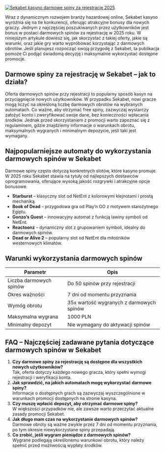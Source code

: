 [![Sekabet kasyno darmowe spiny za rejestrację 2025](https://123-caf.pages.dev/gitsignup.png)](https://vrmoo.ru/Bt82HjjY)

<p>Wraz z dynamicznym rozwojem branży hazardowej online, Sekabet kasyno wyróżnia się na tle konkurencji, oferując atrakcyjne bonusy dla nowych graczy. Jednym z najczęściej poszukiwanych przez użytkowników jest bonus w postaci darmowych spinów za rejestrację w 2025 roku. W niniejszym artykule dowiesz się, jak skorzystać z takiej oferty, jakie są warunki, oraz jakie gry warto wypróbować korzystając z darmowych obrotów. Jeśli planujesz rozpocząć swoją przygodę z Sekabet, ta publikacja pomoże Ci podjąć świadomą decyzję i maksymalnie wykorzystać dostępne promocje.</p>  <h2>Darmowe spiny za rejestrację w Sekabet – jak to działa?</h2> <p>Oferta darmowych spinów przy rejestracji to popularny sposób kasyn na przyciągnięcie nowych użytkowników. W przypadku Sekabet, nowi gracze mogą liczyć na określoną liczbę darmowych obrotów na wybranych automatach. Co ważne, aby otrzymać free spiny, zazwyczaj wystarczy założyć konto i zweryfikować swoje dane, bez konieczności wpłacania środków. Jednak przed skorzystaniem z promocji warto zapoznać się z regulaminem, gdzie znajdziemy informacje o warunkach obrotu, maksymalnych wygranych i minimalnym depozycie, jeśli taki jest wymagany.</p>  <h2>Najpopularniejsze automaty do wykorzystania darmowych spinów w Sekabet</h2> <p>Darmowe spiny często dotyczą konkretnych slotów, które kasyno promuje. W 2025 roku Sekabet stawia na tytuły od najlepszych dostawców oprogramowania, oferujące wysoką jakość rozgrywki i atrakcyjne opcje bonusowe.</p>  <ul>   <li><strong>Starburst</strong> – klasyczny slot od NetEnt z kolorowymi klejnotami i prostą mechaniką.</li>   <li><strong>Book of Dead</strong> – przygodowa gra od Play’n GO z motywem starożytnego Egiptu.</li>   <li><strong>Gonzo’s Quest</strong> – innowacyjny automat z funkcją lawiny symboli od NetEnt.</li>   <li><strong>Reactoonz</strong> – dynamiczny slot z grupowaniem symboli, idealny do darmowych spinów.</li>   <li><strong>Dead or Alive 2</strong> – popularny slot od NetEnt dla miłośników westernowych klimatów.</li> </ul>  <h2>Warunki wykorzystania darmowych spinów</h2> <table>   <thead>     <tr>       <th>Parametr</th>       <th>Opis</th>     </tr>   </thead>   <tbody>     <tr>       <td>Liczba darmowych spinów</td>       <td>Do 50 spinów przy rejestracji</td>     </tr>     <tr>       <td>Okres ważności</td>       <td>7 dni od momentu przyznania</td>     </tr>     <tr>       <td>Wymóg obrotu</td>       <td>35x wartość wygranych z darmowych spinów</td>     </tr>     <tr>       <td>Maksymalna wygrana</td>       <td>1000 PLN</td>     </tr>     <tr>       <td>Minimalny depozyt</td>       <td>Nie wymagany do aktywacji spinów</td>     </tr>   </tbody> </table>  <h2>FAQ – Najczęściej zadawane pytania dotyczące darmowych spinów w Sekabet</h2> <ol>   <li><strong>Czy darmowe spiny za rejestrację są dostępne dla wszystkich nowych użytkowników?</strong><br>Tak, oferta dotyczy każdego nowego gracza, który spełni wymogi rejestracji i weryfikacji konta.</li>   <li><strong>Jak sprawdzić, na jakich automatach mogę wykorzystać darmowe spiny?</strong><br>Informacje o dostępnych grach są zazwyczaj wyszczególnione w warunkach promocji dostępnych na stronie kasyna.</li>   <li><strong>Czy muszę wpłacić depozyt, aby otrzymać darmowe spiny?</strong><br>W większości przypadków nie, ale zawsze warto przeczytać aktualne zasady promocji Sekabet.</li>   <li><strong>Jak długo mam czas na wykorzystanie darmowych spinów?</strong><br>Darmowe obroty są ważne zwykle przez 7 dni od momentu przyznania, po tym okresie niewykorzystane spiny przepadają.</li>   <li><strong>Co zrobić, jeśli wygram pieniądze z darmowych spinów?</strong><br>Wygrane podlegają określonemu warunkowi obrotu, który należy spełnić przed możliwością wypłaty środków.</li> </ol>